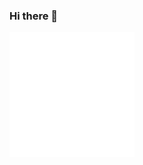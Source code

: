 ### Hi there 👋

 <img src="https://raw.githubusercontent.com/iDamjan/iDamjan/main/test.svg?url" width="200px" height="200px" />

<!--
**iDamjan/iDamjan** is a ✨ _special_ ✨ repository because its `README.md` (this file) appears on your GitHub profile.

Here are some ideas to get you started:

- 🔭 I’m currently working on ...
- 🌱 I’m currently learning ...
- 👯 I’m looking to collaborate on ...
- 🤔 I’m looking for help with ...
- 💬 Ask me about ...
- 📫 How to reach me: ...
- 😄 Pronouns: ...
- ⚡ Fun fact: ...
-->
